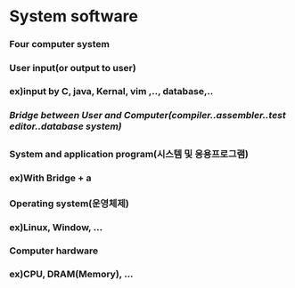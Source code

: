 <h1>System software</h1>

<h3>Four computer system<h/3>

<h4>User input(or output to user)</h4>
ex)input by C, java, Kernal, vim ,.., database,..

<h5>Bridge between User and Computer(compiler..assembler..test editor..database system)</h5>

<h4>System and application program(시스템 및 응용프로그램)</h4>
ex)With Bridge + a

<h4>Operating system(운영체제)</h4>
ex)Linux, Window, ...
 
<h4>Computer hardware</h4>
ex)CPU, DRAM(Memory), ...
  
 
